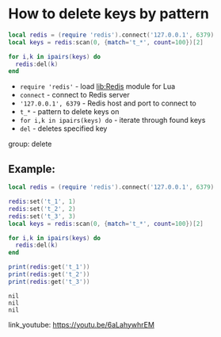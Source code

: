 # How to delete keys by pattern

```lua
local redis = (require 'redis').connect('127.0.0.1', 6379)
local keys = redis:scan(0, {match='t_*', count=100})[2]

for i,k in ipairs(keys) do
  redis:del(k)
end
```

- `require 'redis'` - load [lib:Redis](https://onelinerhub.com/lua-redis/how-to-install-lua-redis-module) module for Lua
- `connect` - connect to Redis server
- `'127.0.0.1', 6379` - Redis host and port to connect to
- `t_*` - pattern to delete keys on
- `for i,k in ipairs(keys) do` - iterate through found keys
- `del` - deletes specified key

group: delete

## Example: 
```lua
local redis = (require 'redis').connect('127.0.0.1', 6379)

redis:set('t_1', 1)
redis:set('t_2', 2)
redis:set('t_3', 3)
local keys = redis:scan(0, {match='t_*', count=100})[2]

for i,k in ipairs(keys) do
  redis:del(k)
end

print(redis:get('t_1'))
print(redis:get('t_2'))
print(redis:get('t_3'))
```
```
nil
nil
nil

```

link_youtube: https://youtu.be/6aLahywhrEM
